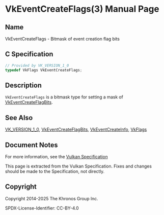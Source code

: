 # VkEventCreateFlags(3) Manual Page

## Name

VkEventCreateFlags - Bitmask of event creation flag bits



## [](#_c_specification)C Specification

```c++
// Provided by VK_VERSION_1_0
typedef VkFlags VkEventCreateFlags;
```

## [](#_description)Description

`VkEventCreateFlags` is a bitmask type for setting a mask of [VkEventCreateFlagBits](https://registry.khronos.org/vulkan/specs/latest/man/html/VkEventCreateFlagBits.html).

## [](#_see_also)See Also

[VK\_VERSION\_1\_0](https://registry.khronos.org/vulkan/specs/latest/man/html/VK_VERSION_1_0.html), [VkEventCreateFlagBits](https://registry.khronos.org/vulkan/specs/latest/man/html/VkEventCreateFlagBits.html), [VkEventCreateInfo](https://registry.khronos.org/vulkan/specs/latest/man/html/VkEventCreateInfo.html), [VkFlags](https://registry.khronos.org/vulkan/specs/latest/man/html/VkFlags.html)

## [](#_document_notes)Document Notes

For more information, see the [Vulkan Specification](https://registry.khronos.org/vulkan/specs/latest/html/vkspec.html#VkEventCreateFlags)

This page is extracted from the Vulkan Specification. Fixes and changes should be made to the Specification, not directly.

## [](#_copyright)Copyright

Copyright 2014-2025 The Khronos Group Inc.

SPDX-License-Identifier: CC-BY-4.0